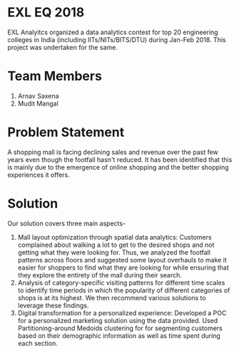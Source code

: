 # EXL EQ 2018
EXL Analyitcs organized a data analytics contest for top 20 engineering colleges in India (including IITs/NITs/BITS/DTU) during Jan-Feb 2018. This project was undertaken for the same.

# Team Members
1. Arnav Saxena
2. Mudit Mangal

# Problem Statement
A shopping mall is facing declining sales and revenue over the past few years even though the footfall hasn't reduced. It has been identified that this is mainly due to the  emergence of online shopping and the better shopping experiences it offers.

# Solution
Our solution covers three main aspects-
1. Mall layout optimization through spatial data analytics: Customers complained about walking a lot to get to the desired shops and not getting what they were looking for. Thus, we analyzed the footfall patterns across floors and suggested some layout overhauls to make it easier for shoppers to find what they are looking for while ensuring that they explore the entirety of the mall during their search.
2. Analysis of category-specific visiting patterns for different time scales to identify time periods in which the popularity of different categories of shops is at its highest. We then recommend various solutions to leverage these findings.
3. Digital transformation for a personalized experience: Developed a POC for a personalized marketing solution using the data provided. Used Partitioning-around Medoids clustering for for segmenting customers based on their demographic information as well as time spent during each section.
